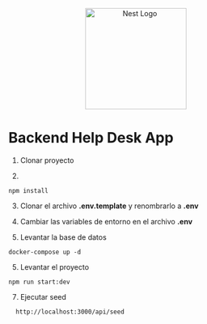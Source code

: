 <p align="center">
  <a href="http://nestjs.com/" target="blank"><img src="https://nestjs.com/img/logo-small.svg" width="200" alt="Nest Logo" /></a>
</p>

# Backend Help Desk App

1. Clonar proyecto

2. 
```
npm install
```

3. Clonar el archivo __.env.template__ y renombrarlo a __.env__

4. Cambiar las variables de entorno en el archivo __.env__

5. Levantar la base de datos
```
docker-compose up -d
```

5. Levantar el proyecto
```
npm run start:dev
```

7. Ejecutar seed
```
  http://localhost:3000/api/seed
```
